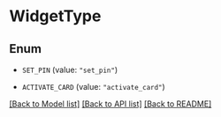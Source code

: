 # WidgetType

## Enum


* `SET_PIN` (value: `"set_pin"`)

* `ACTIVATE_CARD` (value: `"activate_card"`)


[[Back to Model list]](../README.md#documentation-for-models) [[Back to API list]](../README.md#documentation-for-api-endpoints) [[Back to README]](../README.md)


